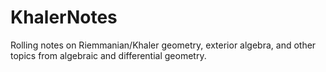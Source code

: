 # KhalerNotes
Rolling notes on Riemmanian/Khaler geometry, exterior algebra, and other topics from algebraic and differential geometry.
